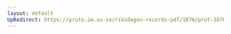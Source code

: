 ```yaml
---
layout: default
UpRedirect: https://pruto.im.uu.se/riksdagen-records-pdf/1876/prot-1876--ak--058/prot-1876--ak--058_014.pdf
---
```


